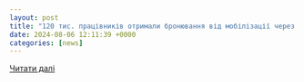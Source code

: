 ```yaml
---
layout: post
title: "120 тис. працівників отримали бронювання від мобілізації через Дію"
date: 2024-08-06 12:11:39 +0000
categories: [news]
---
```


[Читати далі](https://speka.media/120-tis-pracivnikiv-otrimali-bronyuvannya-vid-mobilizaciyi-98202z)
